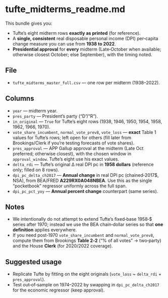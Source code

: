 # tufte_midterms_readme.md

This bundle gives you:
- Tufte’s eight midterm rows **exactly as printed** (for reference).
- A **single, consistent** real disposable personal income (DPI) per‑capita change measure you can use from **1938 to 2022**.
- **Presidential approval** for **every** midterm (Late‑October when available; otherwise closest October; else September), with the timing noted.

## File
- `tufte_midterms_master_full.csv` — one row per midterm (1938–2022).

## Columns
- `year` — midterm year.
- `pres_party` — President’s party (“D”/“R”).
- `in_original` — `True` for Tufte’s eight rows (1938, 1946, 1950, 1954, 1958, 1962, 1966, 1970).
- `vote_share_incumbent`, `normal_vote_prev8`, `vote_loss` — **exact** Table 1 values for Tufte’s rows; left open for others (fill later from Brookings/Clerk if you’re testing forecasts of vote shares).
- `pres_approval` — APP Gallup approval at the midterm (Late Oct preferred; otherwise closest), with the chosen window in `approval_window`. Tufte’s eight use his exact values.
- `delta_rdi` — Tufte’s original Δ real DPI pc in **1958 dollars** (reference only; filled on 8 rows).
- `dpi_pc_delta_ch2017` — **Annual change** in real DPI pc (chained‑2017$, NSA), from BEA/FRED **A229RX0A048NBEA**. Use this as the single “pocketbook” regressor uniformly across the full span.
- `dpi_pc_pct_yoy` — **Annual percent change** counterpart (same series).

## Notes
- We intentionally do not attempt to extend Tufte’s fixed‑base 1958‑$ series after 1970; instead we use the BEA chain‑dollar series so that **one definition** applies everywhere.
- If you need post‑1970 `vote_share_incumbent` and `normal_vote_prev8`, compute them from Brookings **Table 2‑2** (“% of all votes” → two‑party) and the House **Clerk** (for 2020/2022 coverage).

## Suggested usage
- Replicate Tufte by fitting on the eight originals (`vote_loss` ~ `delta_rdi` + `pres_approval`).
- Test out‑of‑sample on 1974–2022 by swapping in `dpi_pc_delta_ch2017` for the economic regressor (keep approval).

